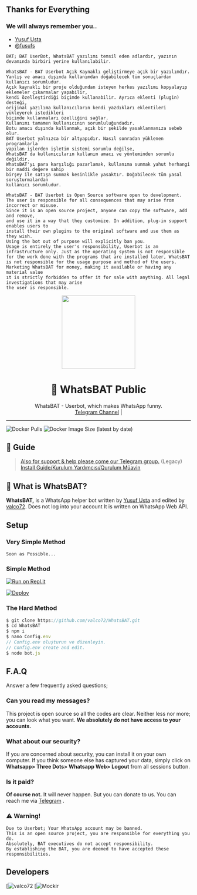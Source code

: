 ## Thanks for Everything 
### We will always remember you..

- [Yusuf Usta](https://github.com/yusufusta)
- [@fusufs](https://t.me/fusufs)

```
BAT; BAT UserBot, WhatsBAT yazılımı temsil eden adlardır, yazının devamında birbiri yerine kullanılabilir.

WhatsBAT - BAT Userbot Açık Kaynaklı geliştirmeye açık bir yazılımdır. 
Yanlış ve amacı dışında kullanımdan doğabilecek tüm sonuçlardan kullanıcı sorumludur. 
Açık kaynaklı bir proje olduğundan isteyen herkes yazılımı kopyalayıp eklemeler çıkarmalar yapabilir,
kendi özelleştirdiği biçimde kullanabilir. Ayrıca eklenti (plugin) desteği, 
orijinal yazılıma kullanıcıların kendi yazdıkları eklentileri yükleyerek istedikleri 
biçimde kullanmaları özelliğini sağlar.
Kullanımı tamamen kullanıcının sorumluluğundadır.
Botu amacı dışında kullanmak, açık bir şekilde yasaklanmanıza sebeb olur.
BAT Userbot yalnızca bir altyapıdır. Nasıl sonradan yüklenen programlarla 
yapılan işlerden işletim sistemi sorumlu değilse, 
WhatsBAT da kullanıcıların kullanım amacı ve yönteminden sorumlu değildir.
WhatsBAT'yı para karşılığı pazarlamak, kullanıma sunmak yahut herhangi bir maddi değere sahip
birşey ile satışa sunmak kesinlikle yasaktır. Doğabilecek tüm yasal soruşturmalardan
kullanıcı sorumludur.

WhatsBAT - BAT Userbot is Open Source software open to development. 
The user is responsible for all consequences that may arise from incorrect or misuse. 
Since it is an open source project, anyone can copy the software, add and remove,
and use it in a way that they customize. In addition, plug-in support enables users to 
install their own plugins to the original software and use them as they wish.
Using the bot out of purpose will explicitly ban you.
Usage is entirely the user's responsibility, Userbot is an 
infrastructure only. Just as the operating system is not responsible 
for the work done with the programs that are installed later, WhatsBAT 
is not responsible for the usage purpose and method of the users.
Marketing WhatsBAT for money, making it available or having any material value
ıt is strictly forbidden to offer it for sale with anything. All legal investigations that may arise
the user is responsible.
```

<div align="center">
  <img src="https://i.hizliresim.com/mm1NBs.jpg" width="200" height="200">
  <h1>🐺 WhatsBAT Public</h1>
</div>
<p align="center">
    WhatsBAT - Userbot, which makes WhatsApp funny.
    <br>
        <a href="https://t.me/WhatsBAT">Telegram Channel</a> |
    <br>
</p>

----
![Docker Pulls](https://img.shields.io/docker/pulls/fusuf/whatsasena?style=flat-square) ![Docker Image Size (latest by date)](https://img.shields.io/docker/image-size/fusuf/whatsasena?style=flat-square)

## 📢 Guide
> [Also for support & help please come our Telegram group.](https://t.me/WhatsBAT) (Legacy)
> [Install Guide/Kurulum Yardımcısı/Qurulum Müavin](https://github.com/valco72/WhatsBAT/wiki)

## 🔎 What is WhatsBAT?
**WhatsBAT,** is a WhatsApp helper bot written by [Yusuf Usta](https://github.com/Quiec) and edited by [valco72](https://github.com/valco72). Does not log into your account It is written on WhatsApp Web API.

## Setup
### Very Simple Method
`Soon as Possible...`

### Simple Method

[![Run on Repl.it](https://repl.it/badge/github/phaticusthiccy/WhatsAsenaDuplicated)](https://repl.it/@valco72/WhatsBAT-QR)

[![Deploy](https://www.herokucdn.com/deploy/button.svg)](https://heroku.com/deploy?template=https://github.com/valco72/WhatsBAT)

### The Hard Method
```js
$ git clone https://github.com/valco72/WhatsBAT.git
$ cd WhatsBAT
$ npm i
$ nano Config.env
// Config.env oluşturun ve düzenleyin.
// Config.env create and edit.
$ node bot.js
```

##

## F.A.Q
Answer a few frequently asked questions;
### Can you read my messages?
This project is open source so all the codes are clear. Neither less nor more; you can look what you want. **We absolutely do not have access to your accounts.**

### What about our security?
If you are concerned about security, you can install it on your own computer. If you think someone else has captured your data, simply click on **Whatsapp> Three Dots> Whatsapp Web> Logout** from all sessions button.

### Is it paid?
**Of course not.** It will never happen. But you can donate to us. You can reach me via [Telegram](https://t.me/WhatsBAT) .

### ⚠️ Warning! 
```
Due to Userbot; Your WhatsApp account may be banned.
This is an open source project, you are responsible for everything you do. 
Absolutely, BAT executives do not accept responsibility.
By establishing the BAT, you are deemed to have accepted these responsibilities.
```

## Developers

[![valco72](https://github.com/valco72.png?size=100)
[![Mockir](https://github.com/Mockir.png?size=100)

